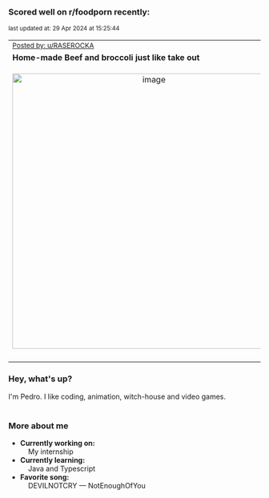 ### Scored well on r/foodporn recently:

<p align="left"><sub>last updated at: 29 Apr 2024 at 15:25:44</sub></p>

|   |
| --- |
| <sub>[Posted by: u/RASEROCKA][source]</sub> |
| **Home-made Beef and broccoli just like take out** | 
|<p align="center"> <img alt="image" src="https://i.redd.it/giw4nqor3nwc1.png" width="550" /> </p>|
|   |

### Hey, what's up?

I'm Pedro. I like coding, animation, witch-house and video games.<br><br>

### More about me
- **Currently working on:**  
&nbsp;&nbsp;&nbsp;&nbsp;My internship
- **Currently learning:**  
&nbsp;&nbsp;&nbsp;&nbsp;Java and Typescript
- **Favorite song:**  
&nbsp;&nbsp;&nbsp;&nbsp;DEVILNOTCRY — NotEnoughOfYou<br><br>

  



  
  
  
[linkedin]: https://linkedin.com/in/pedro-h-r-gomes-8a487b14a/
[gmail]: mailto:pilique11@gmail.com
[source]: https://reddit.com/r/FoodPorn/comments/1ccu3dv/homemade_beef_and_broccoli_just_like_take_out/
[redditAPI]: https://www.reddit.com/dev/api/